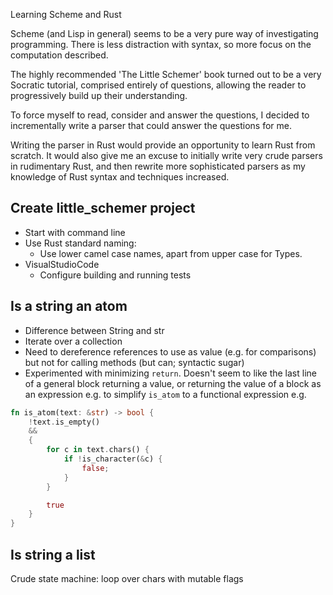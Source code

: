 Learning Scheme and Rust

Scheme (and Lisp in general) seems to be a very pure way of investigating programming. There is less distraction with syntax, so more focus on the computation described.

The highly recommended 'The Little Schemer' book turned out to be a very Socratic tutorial, comprised entirely of questions, allowing the reader to progressively build up their understanding.

To force myself to read, consider and answer the questions, I decided to incrementally write a parser that could answer the questions for me.

Writing the parser in Rust would provide an opportunity to learn Rust from scratch. It would also give me an excuse to initially write very crude parsers in rudimentary Rust, and then rewrite more sophisticated parsers as my knowledge of Rust syntax and techniques increased.

## Create little_schemer project

- Start with command line
- Use Rust standard naming:
  - Use lower camel case names, apart from upper case for Types.
- VisualStudioCode
  - Configure building and running tests

## Is a string an atom

- Difference between String and str
- Iterate over a collection
- Need to dereference references to use as value (e.g. for comparisons) but not for calling methods (but can; syntactic sugar)
- Experimented with minimizing `return`. Doesn't seem to like the last line of a general block returning a value, or returning the value of a block as an expression e.g. to simplify `is_atom` to a functional expression e.g.

```rust
fn is_atom(text: &str) -> bool {
    !text.is_empty()
    &&
    {
        for c in text.chars() {
            if !is_character(&c) {
                false;
            }
        }

        true
    }
}
```

## Is string a list

Crude state machine: loop over chars with mutable flags



